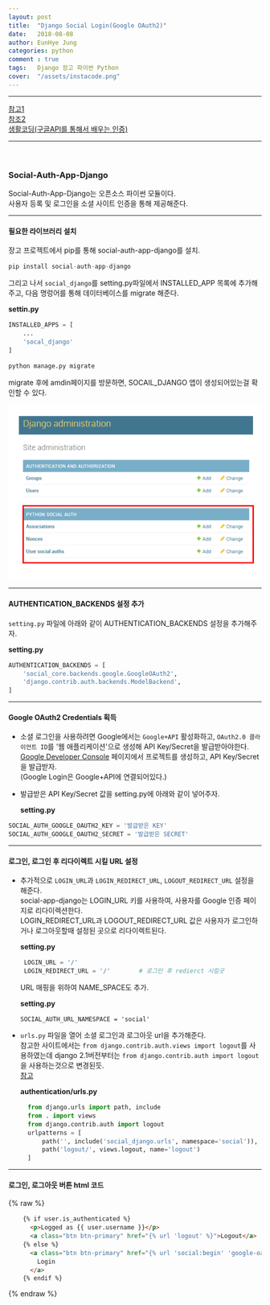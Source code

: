 ```yaml
---
layout: post
title:  "Django Social Login(Google OAuth2)"
date:   2018-08-08
author: EunHye Jung
categories: python
comment : true
tags:	Django 장고 파이썬 Python
cover:  "/assets/instacode.png"
---   
```


  
- - -    
   
[참고1](https://medium.com/trabe/oauth-authentication-in-django-with-social-auth-c67a002479c1)  
[참조2](https://hashedin.com/blog/a-guide-to-using-social-login-with-django/)    
[생활코딩(구글API를 통해서 배우는 인증)](https://opentutorials.org/course/2473/16571)   
  
- - -   
　   
   
  
### Social-Auth-App-Django   
   
Social-Auth-App-Django는 오픈소스 파이썬 모듈이다.     
사용자 등록 및 로그인을 소셜 사이트 인증을 통해 제공해준다.   
   
- - -   

#### 필요한 라이브러리 설치
  
장고 프로젝트에서 pip를 통해 social-auth-app-django를 설치.   
  
  
```python
pip install social-auth-app-django
```   
  
    
그리고 나서 `social_django`를 setting.py파일에서 INSTALLED_APP 목록에 추가해주고,
다음 명렁어를 통해 데이터베이스를 migrate 해준다.  
    
<b>settin.py</b>
    
```python
INSTALLED_APPS = [
    ...
    'socal_django'
]

```     
    
    
```python   
python manage.py migrate
```  
  
  
migrate 후에 amdin페이지를 방문하면, SOCAIL_DJANGO 앱이 생성되어있는걸 확인할 수 있다.   
  
  
  ![content01](/assets/contents/django/content01.PNG)      
  
   
     
- - -   
   
   
#### AUTHENTICATION_BACKENDS 설정 추가  
   
  
`setting.py` 파일에 아래와 같이 AUTHENTICATION_BACKENDS 설정을 추가해주자.  
   
<b> setting.py </b>
```python
AUTHENTICATION_BACKENDS = [
    'social_core.backends.google.GoogleOAuth2',
    'django.contrib.auth.backends.ModelBackend',
]
```   
  
  
_ _ _  
   
   
#### Google OAuth2 Credentials 획득   
     
  
* 소셜 로그인을 사용하려면 Google에서는 `Google+API` 활성화하고, `OAuth2.0 클라이언트 ID`를 '웹 애플리케이션'으로 생성해 API Key/Secret을 발급받아야한다.  
  [Google Developer Console](https://console.developers.google.com/apis/dashboard?project=showmethemoney-140006&duration=PT1H) 페이지에서 프로젝트를 생성하고, API Key/Secret을 발급받자.  
(Google Login은 Google+API에 연결되어있다.)    
  
* 발급받은 API Key/Secret 값을 setting.py에 아래와 같이 넣어주자.  
  
  <b> setting.py </b>
```python    
SOCIAL_AUTH_GOOGLE_OAUTH2_KEY = '발급받은 KEY'   
SOCIAL_AUTH_GOOGLE_OAUTH2_SECRET = '발급받은 SECRET'  
```    
  
  
_ _ _  
   
   
#### 로그인, 로그인 후 리다이렉트 시킬 URL 설정
     
  
* 추가적으로 `LOGIN_URL`과 `LOGIN_REDIRECT_URL`, `LOGOUT_REDIRECT_URL` 설정을 해준다.  
  social-app-django는 LOGIN_URL 키를 사용하여, 사용자를 Google 인증 페이지로 리다이렉션한다.  
  LOGIN_REDIRECT_URL과 LOGOUT_REDIRECT_URL 값은 사용자가 로그인하거나 로그아웃할때 설정된 곳으로 리다이렉트된다.  
  
  <b>setting.py</b>  
  ```python  
   LOGIN_URL = '/'
   LOGIN_REDIRECT_URL = '/'        # 로그인 후 redierct 시킬곳
  ```  

  URL 매핑을 위하여 NAME_SPACE도 추가.  
   
  <b>setting.py</b>    
  ```pyhotn
  SOCIAL_AUTH_URL_NAMESPACE = 'social'
  ```

  
* `urls.py` 파일을 열어 소셜 로그인과 로그아웃 url을 추가해준다.   
   참고한 사이트에서는 `from django.contrib.auth.views import logout`를 사용하였는데 django 2.1버전부터는 `from django.contrib.auth import logout`을 사용하는것으로 변경된듯.  
   [참고](https://stackoverflow.com/questions/50669185/python-from-django-contrib-auth-views-import-logout-importerror-cannot-import-n)   
  
  <b>authentication/urls.py</b>  
  	
  ```python   
	from django.urls import path, include
    from . import views
    from django.contrib.auth import logout
  	urlpatterns = [
        path('', include('social_django.urls', namespace='social')),
        path('logout/', views.logout, name='logout')
    ]
  ```  
  
  
_ _ _  
   
   
#### 로그인, 로그아웃 버튼 html 코드    
  
{% raw %} 
```html  
	{% if user.is_authenticated %}
      <p>Logged as {{ user.username }}</p>
      <a class="btn btn-primary" href="{% url 'logout' %}">Logout</a>
    {% else %}
      <a class="btn btn-primary" href="{% url 'social:begin' 'google-oauth2' %}">
        Login
      </a>
    {% endif %}
```
{% endraw %}     
     
    
    
    